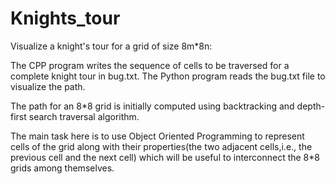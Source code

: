 # Knights_tour
Visualize a knight's tour for a grid of size 8m*8n:

The CPP program writes the sequence of cells to be traversed for a complete knight tour in bug.txt.
The Python program reads the bug.txt file to visualize the path.

The path for an 8*8 grid is initially computed using backtracking and depth-first search traversal algorithm.

The main task here is to use Object Oriented Programming to represent cells of the grid along with their properties(the two adjacent cells,i.e., the previous cell and the next cell) which will be useful to interconnect the 8*8 grids among themselves.
